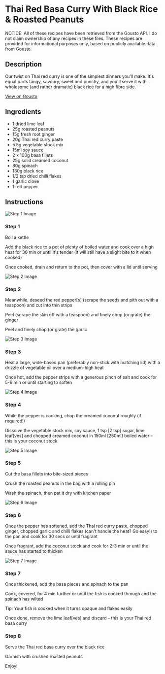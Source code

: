 # Thai Red Basa Curry With Black Rice & Roasted Peanuts 

NOTICE: All of these recipes have been retrieved from the Gousto API. I do not claim ownership of any recipes in these files. These recipes are provided for informational purposes only, based on publicly available data from Gousto.

## Description

Our twist on Thai red curry is one of the simplest dinners you'll make. It's equal parts tangy, savoury, sweet and punchy, and you'll serve it with wholesome (and rather dramatic) black rice for a high fibre side. 

[View on Gousto](https://www.gousto.co.uk/recipes/cookbook/thai-red-basa-curry-with-black-rice-roasted-peanuts)

## Ingredients

- 1 dried lime leaf
- 25g roasted peanuts
- 15g fresh root ginger
- 20g Thai red curry paste
- 5.5g vegetable stock mix
- 15ml soy sauce
- 2 x 100g basa fillets
- 25g solid creamed coconut
- 80g spinach
- 130g black rice
- 1/2 tsp dried chilli flakes
- 1 garlic clove
- 1 red pepper

## Instructions

![Step 1 Image](https://production-media.gousto.co.uk/cms/recipe-step-image/Step-1-1652178820797-x200.jpg)

### Step 1

Boil a kettle

Add the black rice to a pot of plenty of boiled water and cook over a high heat for 30 min or until it's tender (it will still have a slight bite to it when cooked)

Once cooked, drain and return to the pot, then cover with a lid until serving

![Step 2 Image](https://production-media.gousto.co.uk/cms/recipe-step-image/Step-2-1652178823293-x200.jpg)

### Step 2

Meanwhile, deseed the red pepper<span class="text-danger">[s] </span>(scrape the seeds and pith out with a teaspoon) and cut into thin strips

Peel (scrape the skin off with a teaspoon) and finely chop (or grate) the ginger

Peel and finely chop (or grate) the garlic

![Step 3 Image](https://production-media.gousto.co.uk/cms/recipe-step-image/Step-3-1652178826234-x200.jpg)

### Step 3

Heat a large, wide-based pan (preferably non-stick with matching lid) with a drizzle of vegetable oil over a medium-high heat

Once hot, add the pepper strips with a generous pinch of salt and cook for 5-6 min or until starting to soften

![Step 4 Image](https://production-media.gousto.co.uk/cms/recipe-step-image/Step-4-1652178828581-x200.jpg)

### Step 4

While the pepper is cooking, chop the creamed coconut roughly (if required!)

Dissolve the vegetable stock mix, soy sauce, 1 tsp <span class="text-danger">[2 tsp]</span> sugar, lime leaf<span class="text-danger">[ves]</span> and chopped creamed coconut in 150ml <span class="text-danger">[250ml]</span> boiled water – this is your coconut stock

![Step 5 Image](https://production-media.gousto.co.uk/cms/recipe-step-image/Step-5-1652178831953-x200.jpg)

### Step 5

Cut the basa fillets into bite-sized pieces

Crush the roasted peanuts in the bag with a rolling pin

Wash the spinach, then pat it dry with kitchen paper

![Step 6 Image](https://production-media.gousto.co.uk/cms/recipe-step-image/Step-6-1652178834592-x200.jpg)

### Step 6

Once the pepper has softened, add the Thai red curry paste, chopped ginger, chopped garlic and chilli flakes (can't handle the heat? Go easy!) to the pan and cook for 30 secs or until fragrant

Once fragrant, add the coconut stock and cook for 2-3 min or until the sauce has started to thicken

![Step 7 Image](https://production-media.gousto.co.uk/cms/recipe-step-image/Step-7-1652178837984-x200.jpg)

### Step 7

Once thickened, add the basa pieces and spinach to the pan

Cook, covered, for 4 min further or until the fish is cooked through and the spinach has wilted 

Tip: Your fish is cooked when it turns opaque and flakes easily

Once done, remove the lime leaf<span class="text-danger">[ves] </span>and discard – this is your Thai red basa curry

### Step 8

Serve the Thai red basa curry over the black rice

Garnish with crushed roasted peanuts

Enjoy!

